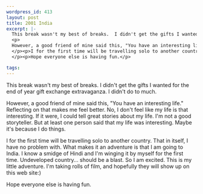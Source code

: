 ```yaml
--- 
wordpress_id: 413
layout: post
title: 2001 India
excerpt: |-
  This break wasn't my best of breaks.  I didn't get the gifts I wanted for the end of year gift exchange extravaganza.  I didn't do to much.
  <p>
  However, a good friend of mine said this, "You have an interesting life."  Reflecting on that makes me feel better.  No, I don't feel like my life is that interesting.  If it were, I could tell great stories about my life.  I'm not a good storyteller.  But at least one person said that my life was interesting.  Maybe it's because I do things.
  </p><p>I for the first time will be travelling solo to another country.  That in itself, I have no problem with.  What makes it an adventure is that I am going to India.  I know a smidge of Hindi and I'm winging it by myself for the first time.  Undeveloped country... should be a blast.  So I am excited.  This is my little adventure.  I'm taking rolls of film, and hopefully they will show up on this web site:)
  </p><p>Hope everyone else is having fun.</p>

tags: 
---
```


This break wasn't my best of breaks.  I didn't get the gifts I wanted for the end of year gift exchange extravaganza.  I didn't do to much.
<p>
However, a good friend of mine said this, "You have an interesting life."  Reflecting on that makes me feel better.  No, I don't feel like my life is that interesting.  If it were, I could tell great stories about my life.  I'm not a good storyteller.  But at least one person said that my life was interesting.  Maybe it's because I do things.
</p><p>I for the first time will be travelling solo to another country.  That in itself, I have no problem with.  What makes it an adventure is that I am going to India.  I know a smidge of Hindi and I'm winging it by myself for the first time.  Undeveloped country... should be a blast.  So I am excited.  This is my little adventure.  I'm taking rolls of film, and hopefully they will show up on this web site:)
</p><p>Hope everyone else is having fun.</p>
